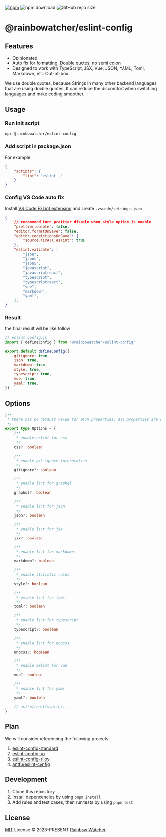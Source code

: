 [![npm](https://img.shields.io/npm/v/@rainbowatcher/eslint-config?color=006769)](https://npmjs.com/package/@rainbowatcher/eslint-config)
![npm download](https://img.shields.io/github/license/rainbowatcher/eslint-config?color=006769)
![GitHub repo size](https://img.shields.io/github/repo-size/rainbowatcher/eslint-config?color=006769)

# @rainbowatcher/eslint-config

## Features

- Opinionated
- Auto fix for formatting, Double quotes, no semi colon
- Designed to work with TypeScript, JSX, Vue, JSON, YAML, Toml, Markdown, etc. Out-of-box.

We use double quotes, because Strings in many other backend languages that are using double quotes, It can reduce the discomfort when switching languages and make coding smoother.

## Usage

### Run init script

```bash
npx @rainbowatcher/eslint-config
```

### Add script in package.json

For example:

```json
{
    "scripts": {
        "lint": "eslint ."
    }
}
```

### Config VS Code auto fix

Install [VS Code ESLint extension](https://marketplace.visualstudio.com/items?itemName=dbaeumer.vscode-eslint) and create `.vscode/settings.json`

```json
{
    // recommend turn prettier disable when style option is enable
    "prettier.enable": false,
    "editor.formatOnSave": false,
    "editor.codeActionsOnSave": {
        "source.fixAll.eslint": true
    },
    "eslint.validate": [
        "json",
        "jsonc",
        "json5",
        "javascript",
        "javascriptreact",
        "typescript",
        "typescriptreact",
        "vue",
        "markdown",
        "yaml",
    ],
}
```

### Result

the final result will be like follow

```js
// eslint.config.js
import { defineConfig } from "@rainbowatcher/eslint-config"

export default defineConfig({
    gitignore: true,
    json: true,
    markdown: true,
    style: true,
    typescript: true,
    vue: true,
    yaml: true,
})
```

## Options

```ts
/**
 * there has no default value for each properties, all properties are optional and be set by defineConfig
 */
export type Options = {
    /**
     * enable eslint for css
     */
    css?: boolean

    /**
     * enable git ignore intergration
     */
    gitignore?: boolean

    /**
     * enable lint for graphql
     */
    graphql?: boolean

    /**
     * enable lint for json
     */
    json?: boolean

    /**
     * enable lint for jsx
     */
    jsx?: boolean

    /**
     * enable lint for markdown
     */
    markdown?: boolean

    /**
     * enable stylistic rules
     */
    style?: boolean

    /**
     * enable lint for toml
     */
    toml?: boolean

    /**
     * enable lint for typescript
     */
    typescript?: boolean

    /**
     * enable lint for unocss
     */
    unocss?: boolean

    /**
     * enable eslint for vue
     */
    vue?: boolean

    /**
     * enable lint for yaml
     */
    yaml?: boolean

    // astro/react/svelte/...
}
```

## Plan

We will consider referencing the following projects:

1. [eslint-config-standard](https://github.com/standard/eslint-config-standard)
2. [eslint-config-xo](https://github.com/xojs/eslint-config-xo)
3. [eslint-config-alloy](https://github.com/AlloyTeam/eslint-config-alloy)
4. [antfu/eslint-config](https://github.com/antfu/eslint-config)

## Development

1. Clone this repository
2. Install dependencies by using `pnpm install`
3. Add rules and test cases, then run tests by using `pnpm test`

## License

[MIT](./LICENSE) License &copy; 2023-PRESENT [Rainbow Watcher](https://github.com/rainbowatcher)
